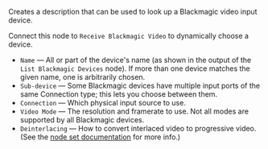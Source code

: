 Creates a description that can be used to look up a Blackmagic video input device.

Connect this node to `Receive Blackmagic Video` to dynamically choose a device.

   - `Name` — All or part of the device's name (as shown in the output of the `List Blackmagic Devices` node).  If more than one device matches the given name, one is arbitrarily chosen.
   - `Sub-device` — Some Blackmagic devices have multiple input ports of the same Connection type; this lets you choose between them.
   - `Connection` — Which physical input source to use.
   - `Video Mode` — The resolution and framerate to use.  Not all modes are supported by all Blackmagic devices.
   - `Deinterlacing` — How to convert interlaced video to progressive video.  (See the [node set documentation](vuo-nodeset://vuo.blackmagic) for more info.)
